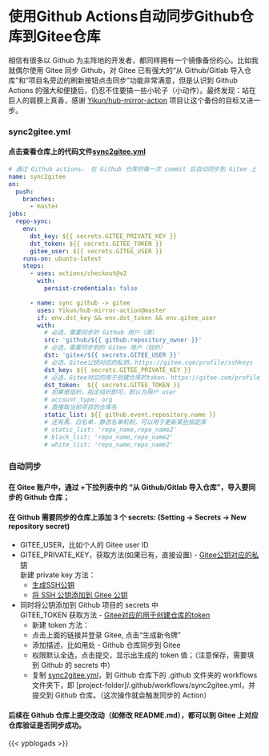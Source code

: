 # 使用Github Actions自动同步Github仓库到Gitee仓库

相信有很多以 Github 为主阵地的开发者，都同样拥有一个镜像备份的心。比如我就偶尔使用 Gitee 同步 Github，对 Gitee 已有强大的“从 Github/Gitlab 导入仓库”和“项目名旁边的刷新按钮点击同步”功能非常满意，但是认识到 Github Actions 的强大和便捷后，仍忍不住要搞一些小轮子（小动作）。最终发现：站在巨人的肩膀上真香，感谢 [Yikun/hub-mirror-action](https://github.com/Yikun/hub-mirror-action) 项目让这个备份的目标又进一步。

### sync2gitee.yml
#### 点击查看仓库上的代码文件[sync2gitee.yml](https://github.com/gyx8899/actionsflow/blob/main/workflows/sync2gitee.yml)  
```yaml
# 通过 Github actions， 在 Github 仓库的每一次 commit 后自动同步到 Gitee 上
name: sync2gitee
on:
  push:
    branches:
      - master
jobs:
  repo-sync:
    env:
      dst_key: ${{ secrets.GITEE_PRIVATE_KEY }}
      dst_token: ${{ secrets.GITEE_TOKEN }}
      gitee_user: ${{ secrets.GITEE_USER }}
    runs-on: ubuntu-latest
    steps:
      - uses: actions/checkout@v2
        with:
          persist-credentials: false

      - name: sync github -> gitee
        uses: Yikun/hub-mirror-action@master
        if: env.dst_key && env.dst_token && env.gitee_user
        with:
          # 必选，需要同步的 Github 用户（源）
          src: 'github/${{ github.repository_owner }}'
          # 必选，需要同步到的 Gitee 用户（目的）
          dst: 'gitee/${{ secrets.GITEE_USER }}'
          # 必选，Gitee公钥对应的私钥，https://gitee.com/profile/sshkeys
          dst_key: ${{ secrets.GITEE_PRIVATE_KEY }}
          # 必选，Gitee对应的用于创建仓库的token，https://gitee.com/profile/personal_access_tokens
          dst_token:  ${{ secrets.GITEE_TOKEN }}
          # 如果是组织，指定组织即可，默认为用户 user
          # account_type: org
          # 直接取当前项目的仓库名
          static_list: ${{ github.event.repository.name }}
          # 还有黑、白名单，静态名单机制，可以用于更新某些指定库
          # static_list: 'repo_name,repo_name2'
          # black_list: 'repo_name,repo_name2'
          # white_list: 'repo_name,repo_name2'
```
### 自动同步
#### 在 Gitee 账户中，通过 +下拉列表中的 “从 Github/Gitlab 导入仓库”，导入要同步的 Github 仓库；
#### 在 Github 需要同步的仓库上添加 3 个 secrets: (Setting -> Secrets -> New repository secret)
* GITEE_USER，比如个人的 Gitee user ID
* GITEE_PRIVATE_KEY，获取方法(如果已有，直接设置) - [Gitee公钥对应的私钥](https://gitee.com/profile/sshkeys)  
    新建 private key 方法：  
    * [生成SSH公钥](https://gitee.com/help/articles/4181#article-header0)  
    * [将 SSH 公钥添加到 Gitee 公钥](https://gitee.com/profile/sshkeys)  
* 同时将公钥添加到 Github 项目的 secrets 中  
    GITEE_TOKEN 获取方法 - [Gitee对应的用于创建仓库的token](https://gitee.com/profile/personal_access_tokens)  
    * 新建 token 方法：
    * 点击上面的链接并登录 Gitee, 点击“生成新令牌”    
    * 添加描述，比如用处 - Github 仓库同步到 Gitee  
    * 权限默认全选，点击提交，显示出生成的 token 值；（注意保存，需要填到 Github 的 secrets 中）  
    * 复制 [sync2gitee.yml](https://github.com/gyx8899/actionsflow/blob/main/workflows/sync2gitee.yml)，到 Github 仓库下的 .github 文件夹的 workflows 文件夹下，即 [project-folder]/.github/workflows/sync2gitee.yml，并提交到 Github 仓库。（这次操作就会触发同步的 Action）
#### 后续在 Github 仓库上提交改动（如修改 README.md），都可以到 Gitee 上对应仓库验证是否同步成功。
{{< ypblogads >}}
